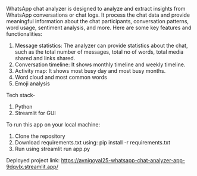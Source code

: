 WhatsApp chat analyzer is designed to analyze and extract insights from WhatsApp conversations or chat logs. It process the chat data and provide meaningful information about the chat participants, conversation patterns, word usage, sentiment analysis, and more.
Here are some key features and functionalities:
1)	Message statistics: The analyzer can provide statistics about the chat, such as the total number of messages, total no of words, total media shared and links shared.
2)	Conversation timeline: It shows monthly timeline and weekly timeline.
3)	Activity map: It shows most busy day and most busy months.
4)	Word cloud and most common words
5)	Emoji analysis

Tech stack-
1) Python
2) Streamlit for GUI

To run this app on your local machine:
1) Clone the repository
2) Download requirements.txt using: pip install -r requirements.txt
3) Run using streamlit run app.py

Deployed project link: https://avnigoyal25-whatsapp-chat-analyzer-app-9dqvlx.streamlit.app/
